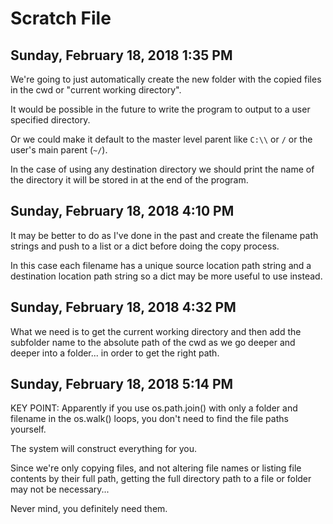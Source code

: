 # Scratch File

## Sunday, February 18, 2018 1:35 PM

We're going to just automatically create the new folder with the copied files in the cwd or "current working directory".

It would be possible in the future to write the program to output to a user specified directory.

Or we could make it default to the master level parent like `C:\\` or `/` or the user's main parent (`~/`).

In the case of using any destination directory we should print the name of the directory it will be stored in at the end of the program.

## Sunday, February 18, 2018 4:10 PM

It may be better to do as I've done in the past and create the filename path strings and push to a list or a dict before doing the copy process.

In this case each filename has a unique source location path string and a destination location path string so a dict may be more useful to use instead.

## Sunday, February 18, 2018 4:32 PM

What we need is to get the current working directory and then add the subfolder name to the absolute path of the cwd as we go deeper and deeper into a folder... in order to get the right path.

## Sunday, February 18, 2018 5:14 PM

KEY POINT:  Apparently if you use os.path.join() with only a folder and filename in the os.walk() loops, you don't need to find the file paths yourself.  

The system will construct everything for you.

Since we're only copying files, and not altering file names or listing file contents by their full path, getting the full directory path to a file or folder may not be necessary...

Never mind, you definitely need them.